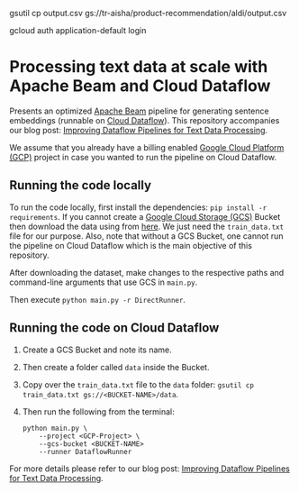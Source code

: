 gsutil cp output.csv gs://tr-aisha/product-recommendation/aldi/output.csv

gcloud auth application-default login

# Processing text data at scale with Apache Beam and Cloud Dataflow

Presents an optimized [Apache Beam](https://beam.apache.org/) pipeline for generating sentence embeddings (runnable on [Cloud Dataflow](https://cloud.google.com/dataflow)). This repository 
accompanies our blog post: [Improving Dataflow Pipelines for Text Data Processing](https://www.carted.com/blog/improving-dataflow-pipelines-for-text-data-processing/).

We assume that you already have a billing enabled [Google Cloud Platform (GCP)](https://cloud.google.com/) project in case
you wanted to run the pipeline on Cloud Dataflow.

## Running the code locally

To run the code locally, first install the dependencies: `pip install -r requirements`. If you cannot
create a [Google Cloud Storage (GCS)](https://cloud.google.com/storage) Bucket then download the data using from 
[here](https://www.kaggle.com/rohitganji13/film-genre-classification-using-nlp). We just need the
`train_data.txt` file for our purpose. Also, note that without a GCS Bucket, one cannot
run the pipeline on Cloud Dataflow which is the main objective of this repository.

After downloading the dataset, make changes to the respective paths and command-line
arguments that use GCS in `main.py`.

Then execute `python main.py -r DirectRunner`.

## Running the code on Cloud Dataflow

1. Create a GCS Bucket and note its name. 
2. Then create a folder called `data` inside the Bucket.
3. Copy over the `train_data.txt` file to the `data` folder: `gsutil cp train_data.txt gs://<BUCKET-NAME>/data`.
4. Then run the following from the terminal:

    ```shell
    python main.py \
        --project <GCP-Project> \
        --gcs-bucket <BUCKET-NAME>
        --runner DataflowRunner
    ```

For more details please refer to our blog post: [Improving Dataflow Pipelines for Text Data Processing](https://www.carted.com/blog/improving-dataflow-pipelines-for-text-data-processing/).
